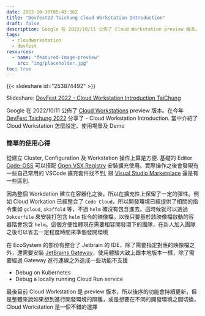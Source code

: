 ```yaml
---
date: 2022-10-30T05:43:36Z
title: "Devfest22 Taichung Cloud Workstation Introduction"
draft: false
description: Google 在 2022/10/11 公佈了 Cloud Workstation preview 版本。在今年 2022 Devfest 台中場分享了 - Cloud Workstation Introduction. 當中介紹了 Cloud Workstation 怎麼設定、使用場景及 Demo
tags:
  - cloudworkstation
  - devfest
resources:
  - name: "featured-image-preview"
    src: "img/placeholder.jpg"
toc: true
---
```


<!--more-->

{{< slideshare id="253874492" >}}

Slideshare: [DevFest 2022 - Cloud Workstation Introduction TaiChung](https://www.slideshare.net/cagechung/devfest-2022-cloud-workstation-introduction-taichungpdf)

Google 在 2022/10/11 公佈了 [Cloud Workstations](https://cloud.google.com/workstations) preview 版本。在今年 [DevFest Taichung 2022](https://gdg.community.dev/events/details/google-gdg-taichung-presents-devfest-taichung-2022/) 分享了 - Cloud Workstation Introduction. 當中介紹了 Cloud Workstation 怎麼設定、使用場景及 Demo

### 簡單的使用心得

從建立 Cluster, Configuration 及 Workstation 操作上算是方便. 基礎的 Editor [Code-OSS](https://github.com/microsoft/vscode) 可以搭配 [Open VSX Registry](https://open-vsx.org/) 安裝擴充使用。實際操作之後會發現有一些自己常用的 VSCode 擴充套件找不到, 跟 [Visual Studio Marketplace](https://marketplace.visualstudio.com/vscode) 還是有一些區別.

因為整個 Workdation 建立在容器化之後，所以在擴充性上保留了一定的彈性。例如 Cloud Workation 已經整合了 `Code Cloud`，所以開發環境已經提供了相關的指令集如 `gcloud`, `skaffold` 等，不過 `helm` 確沒有包含進去。這時候就可以透過 `Dokcerfile` 來安裝打包含 `helm` 指令的映像檔。以後只要基於該映像檔啟動的容器階會包含 `helm`。這個方便性體現在需要相容開發環下的團隊，在新人加入團隊之後可以省去一定程度時間來準個發開環境

在 EcoSystem 的部份有整合了 Jetbrain 的 IDE，除了需要指定對應的映像檔之外，還需要安裝 [JetBrains Gateway](https://www.jetbrains.com/remote-development/gateway/)，使用體驗大致上跟本地版本一樣，除了需要經過 Gateway 進行連線之外造成一些功能不支援

- Debug on Kubernetes
- Debug a locally running Cloud Run service

最後目前 Cloud Workstation 是 preview 版本，所以後序的功能會持續更新，但是整體來說如果想到進行開發環境的隔離，或是想要在不同的開發環境之間切換，Cloud Workstation 是一個不錯的選擇